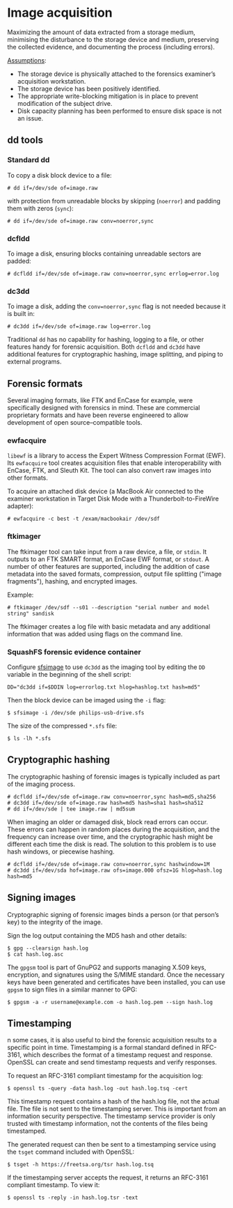 # Image acquisition

Maximizing the amount of data extracted from a storage medium, minimising the disturbance to the storage device and medium, preserving the collected evidence, and documenting the process (including errors).

[Assumptions](preparation.md):

* The storage device is physically attached to the forensics examiner’s acquisition workstation.
* The storage device has been positively identified.
* The appropriate write-blocking mitigation is in place to prevent modification of the subject drive.
* Disk capacity planning has been performed to ensure disk space is not an issue.

## dd tools

### Standard dd

To copy a disk block device to a file:

    # dd if=/dev/sde of=image.raw

with protection from unreadable blocks by skipping (`noerror`) and padding them with zeros (`sync`):

    # dd if=/dev/sde of=image.raw conv=noerror,sync

### dcfldd

To image a disk, ensuring blocks containing unreadable sectors are padded:

    # dcfldd if=/dev/sde of=image.raw conv=noerror,sync errlog=error.log

### dc3dd

To image a disk, adding the `conv=noerror,sync` flag is not needed because it is built in:

    # dc3dd if=/dev/sde of=image.raw log=error.log

Traditional `dd` has no capability for hashing, logging to a file, or other features handy for forensic acquisition. Both `dcfldd` and `dc3dd` have additional features for cryptographic hashing, image splitting, and piping to external programs.

## Forensic formats

Several imaging formats, like FTK and EnCase for example, were specifically designed with forensics in mind. These are commercial proprietary formats and have been reverse engineered to allow development of open source–compatible tools.

### ewfacquire

`libewf` is a library to access the Expert Witness Compression Format (EWF). Its `ewfacquire` tool creates acquisition files that enable interoperability with EnCase, FTK, and Sleuth Kit. The tool can also convert raw images into other formats.

To acquire an attached disk device (a MacBook Air connected to the examiner workstation in Target Disk Mode with a Thunderbolt-to-FireWire adapter):

```text
# ewfacquire -c best -t /exam/macbookair /dev/sdf
```

### ftkimager

The ftkimager tool can take input from a raw device, a file, or `stdin`. It outputs to an FTK SMART format, an EnCase EWF format, or `stdout`. A number of other features are supported, including the addition of case metadata into the saved formats, compression, output file splitting ("image fragments"), hashing, and encrypted images.

Example:

```text
# ftkimager /dev/sdf --s01 --description "serial number and model string" sandisk
```

The ftkimager creates a log file with basic metadata and any additional information that was added using flags on the command line.

### SquashFS forensic evidence container

Configure [sfsimage](https://testlab.tymyrddin.dev/docs/dfir/squashfs) to use `dc3dd` as the imaging tool by editing the `DD` variable in the beginning of the shell script:

    DD="dc3dd if=$DDIN log=errorlog.txt hlog=hashlog.txt hash=md5"

Then the block device can be imaged using the `-i` flag:

    $ sfsimage -i /dev/sde philips-usb-drive.sfs

The size of the compressed `*.sfs` file:

    $ ls -lh *.sfs

## Cryptographic hashing

The cryptographic hashing of forensic images is typically included as part of the imaging process.

    # dcfldd if=/dev/sde of=image.raw conv=noerror,sync hash=md5,sha256
    # dc3dd if=/dev/sde of=image.raw hash=md5 hash=sha1 hash=sha512
    # dd if=/dev/sde | tee image.raw | md5sum

When imaging an older or damaged disk, block read errors can occur. These errors can happen in random places during the acquisition, and the frequency can increase over time, and the cryptographic hash might be different each time the disk is read. The solution to this problem is to use hash windows, or piecewise hashing.

    # dcfldd if=/dev/sde of=image.raw conv=noerror,sync hashwindow=1M
    # dc3dd if=/dev/sda hof=image.raw ofs=image.000 ofsz=1G hlog=hash.log hash=md5

## Signing images

Cryptographic signing of forensic images binds a person (or that person’s key) to the integrity of the image.

Sign the log output containing the MD5 hash and other details:

    $ gpg --clearsign hash.log
    $ cat hash.log.asc

The `gpgsm` tool is part of GnuPG2 and supports managing X.509 keys, encryption, and signatures using the S/MIME standard. Once the necessary keys have been generated and certificates have been installed, you can use `gpgsm` to sign files in a similar manner to GPG:

    $ gpgsm -a -r username@example.com -o hash.log.pem --sign hash.log

## Timestamping

n some cases, it is also useful to bind the forensic acquisition results to a specific point in time. Timestamping is a formal standard defined in RFC-3161, which describes the format of a timestamp request and response. OpenSSL can create and send timestamp requests and verify responses.

To request an RFC-3161 compliant timestamp for the acquisition log:

    $ openssl ts -query -data hash.log -out hash.log.tsq -cert

This timestamp request contains a hash of the hash.log file, not the actual file. The file is not sent to the timestamping server. This is important from an information security perspective. The timestamp service provider is only trusted with timestamp information, not the contents of the files being timestamped.

The generated request can then be sent to a timestamping service using the `tsget` command included with OpenSSL:

    $ tsget -h https://freetsa.org/tsr hash.log.tsq

If the timestamping server accepts the request, it returns an RFC-3161 compliant timestamp. To view it:

    $ openssl ts -reply -in hash.log.tsr -text

